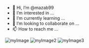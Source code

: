 - 👋 Hi, I’m @mazab99
- 👀 I’m interested in ...
- 🌱 I’m currently learning ...
- 💞️ I’m looking to collaborate on ...
- 📫 How to reach me ...

<!---
mazab99/mazab99 is a ✨ special ✨ repository because its `README.md` (this file) appears on your GitHub profile.
You can click the Preview link to take a look at your changes.
--->
![myImage](https://user-images.githubusercontent.com/108914401/184141792-41bf06c3-e764-4330-a241-6b4941240ecc.jpeg)
![myImage2](https://user-images.githubusercontent.com/108914401/184141810-496ce5d0-a526-42b0-844f-e3ae73da67f4.jpeg)
![myImage3](https://user-images.githubusercontent.com/108914401/184141816-38fd88e4-e819-403e-900e-abc1c42f9aec.jpeg)
